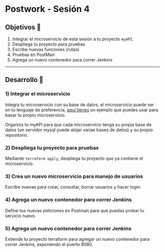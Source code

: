 # Postwork - Sesión 4
## Objetivos 🎯
1) Integrar el microservicio de esta sesión a tu proyecto `myAPI`.
2) Despliega tu proyecto para pruebas
4) Escribe nuevas funciones (rutas)
3) Pruebas en PostMan
4) Agrega un nuevo contenedor para correr Jenkins
---
## Desarrollo 📝
### <b>1) Integrar el microservicio</b>
Integra tu microservicio con su base de datos, el microservicio puede ser en tu lenguaje de preferencia, [aquí tienes](../Postwork) un ejemplo que puedes usar para basar tu propio microservicio.

Organiza tu myAPI para que cada microservicio tenga su propia base de datos (un servidor mysql puede alojar varias bases de datos) y su propio repositorio.
 
### <b>2) Despliega tu proyecto para pruebas</b>
Mediante `terraform apply`, despliega tu proyecto que ya contiene el microservicio.

### <b>3) Crea un nuevo microservicio para manejo de usuarios</b>
Escribe nuevas para crear, consultar, borrar usuarios y hacer login.

### <b>4) Agrega un nuevo contenedor para correr Jenkins</b>
Define tus nuevas peticiones en Postman para que puedas probar tu servicio nuevo.

### <b>5) Agrega un nuevo contenedor para correr Jenkins</b>
Extiende tu proyecto terraform para agregar un nuevo contenedor para correr Jenkins, exponiendo el puerto 8080.